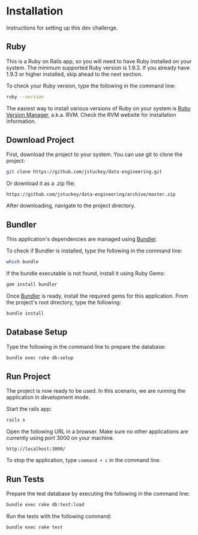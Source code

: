 Installation
============

Instructions for setting up this dev challenge.

Ruby
----
This is a Ruby on Rails app, so you will need to have Ruby installed on your system. The minimum supported Ruby version is 1.9.3. If you already have 1.9.3 or higher installed, skip ahead to the next section.

To check your Ruby version, type the following in the command line:
```sh
ruby --version
```

The easiest way to install various versions of Ruby on your system is [Ruby Version Manager], a.k.a. RVM. Check the RVM website for installation information.

Download Project
----------------

First, download the project to your system. You can use git to clone the project:

```sh
git clone https://github.com/jstuckey/data-engineering.git
```

Or download it as a .zip file:

```
https://github.com/jstuckey/data-engineering/archive/master.zip
```

After downloading, navigate to the project directory.

Bundler
-------

This application's dependencies are managed using [Bundler].

To check if Bundler is installed, type the following in the command line:

```sh
which bundle
```

If the bundle executable is not found, install it using Ruby Gems:

```sh
gem install bundler
```

Once [Bundler] is ready, install the required gems for this application. From the project's root directory, type the following:

```sh
bundle install
```

Database Setup
--------------

Type the following in the command line to prepare the database:

```sh
bundle exec rake db:setup
```

Run Project
-----------

The project is now ready to be used. In this scenario, we are running the application in development mode.

Start the rails app:

```sh
rails s
```

Open the following URL in a browser. Make sure no other applications are currently using port 3000 on your machine.

```
http://localhost:3000/
```

To stop the application, type ```command + c``` in the command line.


Run Tests
---------

Prepare the test database by executing the following in the command line:

```sh
bundle exec rake db:test:load
```

Run the tests with the following command:

```sh
bundle exec rake test
```


[Bundler]:http://bundler.io/
[Ruby Version Manager]:https://rvm.io/